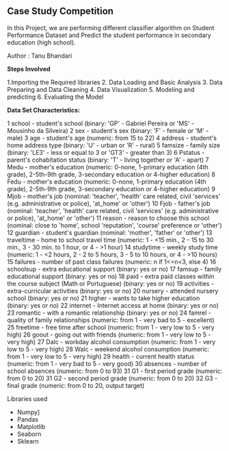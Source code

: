 ## Case Study Competition

In this Project, we are performing different classifier algorithm on Student Performance Dataset and Predict the student performance in secondary education (high school).

Author : Tanu Bhandari

**Steps Involved**

1.Importing the Required libraries
2. Data Loading and Basic Analysis 
3. Data Preparing and Data Cleaning
4. Data Visualization
5. Modeling and predicting
6. Evaluating the Model



**Data Set Characteristics:**

 1 school - student's school (binary: 'GP' - Gabriel Pereira or 'MS' - Mousinho da Silveira)
 2 sex - student's sex (binary: 'F' - female or 'M' - male)
 3 age - student's age (numeric: from 15 to 22)
 4 address - student's home address type (binary: 'U' - urban or 'R' - rural)
 5 famsize - family size (binary: 'LE3' - less or equal to 3 or 'GT3' - greater than 3)
 6 Pstatus - parent's cohabitation status (binary: 'T' - living together or 'A' - apart)
 7 Medu - mother's education (numeric: 0-none, 1-primary education (4th grade), 2-5th-9th grade, 3-secondary education or 4-higher 
    education)
 8 Fedu - mother's education (numeric: 0-none, 1-primary education (4th grade), 2-5th-9th grade, 3-secondary education or 4-higher 
    education)
 9 Mjob - mother's job (nominal: 'teacher', 'health' care related, civil 'services' (e.g. administrative or police), 'at_home' or 'other')
 10 Fjob - father's job (nominal: 'teacher', 'health' care related, civil 'services' (e.g. administrative or police), 'at_home' or 'other')
 11 reason - reason to choose this school (nominal: close to 'home', school 'reputation', 'course' preference or 'other')
 12 guardian - student's guardian (nominal: 'mother', 'father' or 'other')
 13 traveltime - home to school travel time (numeric: 1 - <15 min., 2 - 15 to 30 min., 3 - 30 min. to 1 hour, or 4 - >1 hour)
 14 studytime - weekly study time (numeric: 1 - <2 hours, 2 - 2 to 5 hours, 3 - 5 to 10 hours, or 4 - >10 hours)
 15 failures - number of past class failures (numeric: n if 1<=n<3, else 4)
 16 schoolsup - extra educational support (binary: yes or no)
 17 famsup - family educational support (binary: yes or no)
 18 paid - extra paid classes within the course subject (Math or Portuguese) (binary: yes or no)
 19 activities - extra-curricular activities (binary: yes or no)
 20 nursery - attended nursery school (binary: yes or no)
 21 higher - wants to take higher education (binary: yes or no)
 22 internet - Internet access at home (binary: yes or no)
 23 romantic - with a romantic relationship (binary: yes or no)
 24 famrel - quality of family relationships (numeric: from 1 - very bad to 5 - excellent)
 25 freetime - free time after school (numeric: from 1 - very low to 5 - very high)
 26 goout - going out with friends (numeric: from 1 - very low to 5 - very high)
 27 Dalc - workday alcohol consumption (numeric: from 1 - very low to 5 - very high)
 28 Walc - weekend alcohol consumption (numeric: from 1 - very low to 5 - very high)
 29 health - current health status (numeric: from 1 - very bad to 5 - very good)
 30 absences - number of school absences (numeric: from 0 to 93)
 31 G1 - first period grade (numeric: from 0 to 20)
 31 G2 - second period grade (numeric: from 0 to 20)
 32 G3 - final grade (numeric: from 0 to 20, output target)
              


Libraries used

 * Numpy]
 * Pandas
 * Matplotlib
 * Seaborn
 * Sklearn
 

